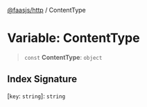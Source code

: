 [@faasjs/http](../README.md) / ContentType

# Variable: ContentType

> `const` **ContentType**: `object`

## Index Signature

 \[`key`: `string`\]: `string`
